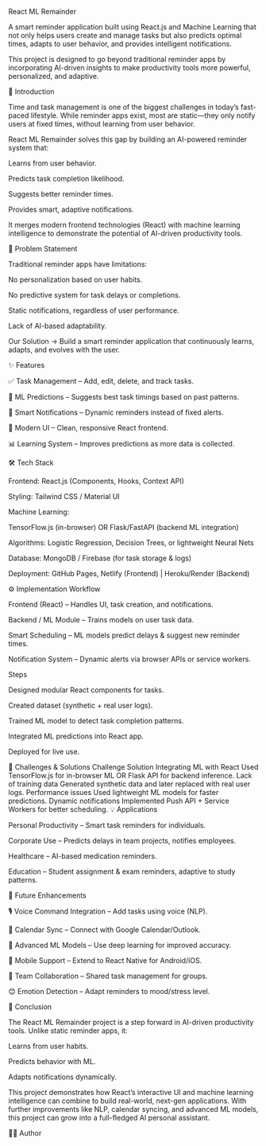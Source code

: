 React ML Remainder

A smart reminder application built using React.js and Machine Learning that not only helps users create and manage tasks but also predicts optimal times, adapts to user behavior, and provides intelligent notifications.

This project is designed to go beyond traditional reminder apps by incorporating AI-driven insights to make productivity tools more powerful, personalized, and adaptive.

🚀 Introduction

Time and task management is one of the biggest challenges in today’s fast-paced lifestyle. While reminder apps exist, most are static—they only notify users at fixed times, without learning from user behavior.

React ML Remainder solves this gap by building an AI-powered reminder system that:

Learns from user behavior.

Predicts task completion likelihood.

Suggests better reminder times.

Provides smart, adaptive notifications.

It merges modern frontend technologies (React) with machine learning intelligence to demonstrate the potential of AI-driven productivity tools.

🎯 Problem Statement

Traditional reminder apps have limitations:

No personalization based on user habits.

No predictive system for task delays or completions.

Static notifications, regardless of user performance.

Lack of AI-based adaptability.

Our Solution → Build a smart reminder application that continuously learns, adapts, and evolves with the user.

✨ Features

✅ Task Management – Add, edit, delete, and track tasks.

🤖 ML Predictions – Suggests best task timings based on past patterns.

🔔 Smart Notifications – Dynamic reminders instead of fixed alerts.

🎨 Modern UI – Clean, responsive React frontend.

📊 Learning System – Improves predictions as more data is collected.

🛠️ Tech Stack

Frontend: React.js (Components, Hooks, Context API)

Styling: Tailwind CSS / Material UI

Machine Learning:

TensorFlow.js (in-browser) OR Flask/FastAPI (backend ML integration)

Algorithms: Logistic Regression, Decision Trees, or lightweight Neural Nets

Database: MongoDB / Firebase (for task storage & logs)

Deployment: GitHub Pages, Netlify (Frontend) | Heroku/Render (Backend)

⚙️ Implementation
Workflow

Frontend (React) – Handles UI, task creation, and notifications.

Backend / ML Module – Trains models on user task data.

Smart Scheduling – ML models predict delays & suggest new reminder times.

Notification System – Dynamic alerts via browser APIs or service workers.

Steps

Designed modular React components for tasks.

Created dataset (synthetic + real user logs).

Trained ML model to detect task completion patterns.

Integrated ML predictions into React app.

Deployed for live use.

🧩 Challenges & Solutions
Challenge	Solution
Integrating ML with React	Used TensorFlow.js for in-browser ML OR Flask API for backend inference.
Lack of training data	Generated synthetic data and later replaced with real user logs.
Performance issues	Used lightweight ML models for faster predictions.
Dynamic notifications	Implemented Push API + Service Workers for better scheduling.
💡 Applications

Personal Productivity – Smart task reminders for individuals.

Corporate Use – Predicts delays in team projects, notifies employees.

Healthcare – AI-based medication reminders.

Education – Student assignment & exam reminders, adaptive to study patterns.

🔮 Future Enhancements

🎙 Voice Command Integration – Add tasks using voice (NLP).

📅 Calendar Sync – Connect with Google Calendar/Outlook.

🧠 Advanced ML Models – Use deep learning for improved accuracy.

📱 Mobile Support – Extend to React Native for Android/iOS.

👥 Team Collaboration – Shared task management for groups.

😊 Emotion Detection – Adapt reminders to mood/stress level.

📌 Conclusion

The React ML Remainder project is a step forward in AI-driven productivity tools. Unlike static reminder apps, it:

Learns from user habits.

Predicts behavior with ML.

Adapts notifications dynamically.

This project demonstrates how React’s interactive UI and machine learning intelligence can combine to build real-world, next-gen applications. With further improvements like NLP, calendar syncing, and advanced ML models, this project can grow into a full-fledged AI personal assistant.

👨‍💻 Author
